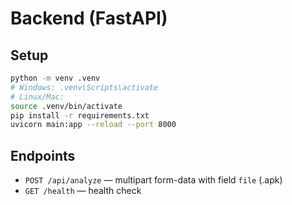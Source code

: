 # Backend (FastAPI)

## Setup
```bash
python -m venv .venv
# Windows: .venv\Scripts\activate
# Linux/Mac:
source .venv/bin/activate
pip install -r requirements.txt
uvicorn main:app --reload --port 8000
```

## Endpoints
- `POST /api/analyze` — multipart form-data with field `file` (.apk)
- `GET /health` — health check
